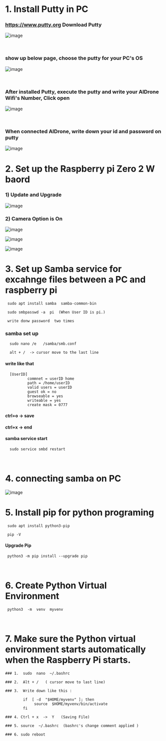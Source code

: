 # 1. Install Putty in PC

### https://www.putty.org   Download Putty 

![image](https://user-images.githubusercontent.com/122161666/224391267-617a2dac-400b-4983-8a47-6379163ee5f6.png)

<br/>

### show up below page,  choose the putty for your PC's OS

![image](https://user-images.githubusercontent.com/122161666/224391765-02c437fb-357f-4e3b-9b01-a0e164b7015f.png)

<br/>

### After installed Putty, execute the putty and write your AIDrone Wifi's Number, Click open

![image](https://user-images.githubusercontent.com/122161666/224396899-08673c1b-b173-496a-ad1f-3d1d8a5c5929.png)

<br/>

### When connected AIDrone, write down your id and password on putty

![image](https://user-images.githubusercontent.com/122161666/224398030-60dc599c-4a61-47d1-87ce-2fb846f5133f.png)



# 2. Set up the Raspberry pi Zero 2 W baord

### 1) Update and Upgrade 

![image](https://user-images.githubusercontent.com/122161666/224473071-1a20601c-6ff7-4b31-9580-8694308480c4.png)

### 2) Camera Option is On

![image](https://user-images.githubusercontent.com/122161666/224472969-34e57414-f232-4727-acf6-d2931d07062e.png)

![image](https://user-images.githubusercontent.com/122161666/224473018-0e025a75-99e8-470e-89d6-e04fb06109a4.png)

![image](https://user-images.githubusercontent.com/122161666/224472992-c2d1c1d6-3c88-4956-a6ab-6efd18dad982.png)

# 3. Set up Samba service for excahnge files between a PC and raspberry pi

     sudo apt install samba  samba-common-bin
     
     sudo smbpasswd -a  pi  (When User ID is pi.)
 
     write donw password  two times
     
###  samba set up 

      sudo nano /e   /samba/smb.conf
      
      alt + /  -> cursor move to the last line
      
####  write like that

      [UserID]
              commnet = userID home
              path = /home/userID
              valid users = userID
              guest ok = no
              browseable = yes
              writeable = yes
              create mask = 0777
              
#### ctrl+o  -> save
#### ctrl+x  -> end

#### samba service start

      sudo service smbd restart
      
<br/>

# 4. connecting samba on PC

![image](https://user-images.githubusercontent.com/122161666/224478786-c3a66388-0c7c-4635-ad17-22c3629327f4.png)

# 5. Install pip for python programing

     sudo apt install python3-pip
     
     pip -V
     
#### Upgrade Pip

     python3 -m pip install --upgrade pip

<br/>

# 6. Create Python Virtual Environment

     python3  -m  venv  myvenv

<br/>

# 7. Make sure the Python virtual environment starts automatically when the Raspberry Pi starts.

    ### 1.  sudo  nano  ~/.bashrc

    ### 2.  Alt + /   ( cursor move to last line)

    ### 3.  Write down like this : 

            if  [ -d  "$HOME/myvenv" ]; then
                 source  $HOME/myvenv/bin/activate
            fi

    ### 4. Ctrl + x  ->  Y   (Saving File)

    ### 5. source  ~/.bashrc  (bashrc's change comment applied )

    ### 6. sudo reboot  

    
    

             
     
     
     

     
     
     






       




